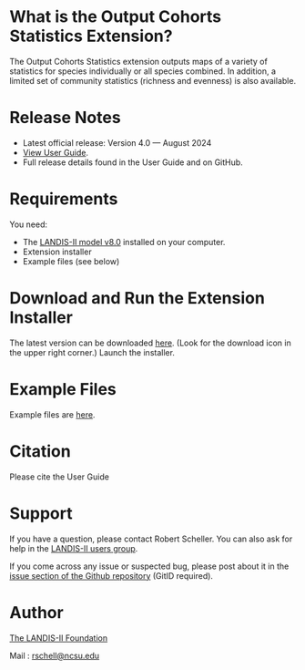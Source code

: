 # What is the Output Cohorts Statistics Extension?

The Output Cohorts Statistics extension outputs maps of a variety of statistics for species individually or all species combined. In addition, a limited set of community statistics (richness and evenness) is also available. 

# Release Notes

- Latest official release: Version 4.0 — August 2024
- [View User Guide](https://github.com/LANDIS-II-Foundation/Extension-Output-Cohort-Statistics/blob/master/docs/LANDIS-II%20Cohort%20Statistics%20v4%20User%20Guide.pdf).
- Full release details found in the User Guide and on GitHub.

# Requirements

You need:

- The [LANDIS-II model v8.0](http://www.landis-ii.org/install) installed on your computer.
- Extension installer
- Example files (see below)

# Download and Run the Extension Installer

The latest version can be downloaded [here](https://github.com/LANDIS-II-Foundation/Extension-Output-Cohort-Statistics/blob/master/deploy/installer/LANDIS-II-V8%20Output%20Cohort%20Statistics%204.0-setup.exe). (Look for the download icon in the upper right corner.)  Launch the installer.

# Example Files

Example files are [here](https://downgit.github.io/#/home?url=https://github.com/LANDIS-II-Foundation/Extension-Output-Cohort-Statistics/blob/master/testings/CoreV8-CohortStats4).

# Citation

Please cite the User Guide

# Support

If you have a question, please contact Robert Scheller. 
You can also ask for help in the [LANDIS-II users group](http://www.landis-ii.org/users).

If you come across any issue or suspected bug, please post about it in the [issue section of the Github repository](https://github.com/LANDIS-II-Foundation/Extension-Output-Cohort-Statistics/issues) (GitID required).

# Author

[The LANDIS-II Foundation](http://www.landis-ii.org)

Mail : rschell@ncsu.edu

